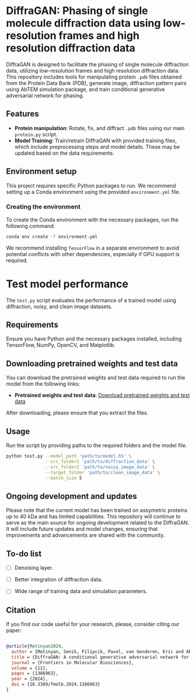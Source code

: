 

# DiffraGAN: Phasing of single molecule diffraction data using low-resolution frames and high resolution diffraction data

DiffraGAN is designed to facilitate the phasing of single molecule diffraction data, utilizing low-resolution frames and high resolution diffraction data. This repository includes tools for manipulating protein `.pdb` files obtained from the Protein Data Bank (PDB), generate image, diffraction pattern pairs using AbTEM simulation package, and train conditional generative adversarial network for phasing. 

## Features
- **Protein manipulation**: Rotate, fix, and diffract `.pdb` files using our main `protein.py` script.
- **Model Training**: Train/retrain DiffraGAN with provided training files, which include preprocessing steps and model details. These may be updated based on the data requirements.


## Environment setup
This project requires specific Python packages to run. We recommend setting up a Conda environment using the provided `environment.yml` file.

### Creating the environment
To create the Conda environment with the necessary packages, run the following command:

```bash
conda env create -f environment.yml
```
We recommend installing `TensorFlow` in a separate environment to avoid potential conflicts with other dependencies, especially if GPU support is required. 


# Test model performance

The `test.py`  script evaluates the performance of a trained model using diffraction, noisy, and clean image datasets.

## Requirements
Ensure you have Python and the necessary packages installed, including TensorFlow, NumPy, OpenCV, and Matplotlib.

## Downloading pretrained weights and test data

You can download the pretrained weights and test data required to run the model from the following links:

- **Pretrained weights and test data**: [Download pretrained weights and test data](https://drive.google.com/drive/folders/1DthFnK07dIKVrFCZB8QUSnGJPoJ6BRrI?usp=sharing)

After downloading, please ensure that you extract the files.

## Usage

Run the script by providing paths to the required folders and the model file. 

```bash
python test.py --model_path 'path/to/model.h5' \
               --src_folder1 'path/to/diffraction_data' \
               --src_folder2 'path/to/noisy_image_data' \
               --target_folder 'path/to/clean_image_data' \
               --batch_size 5
```

## Ongoing development and updates

Please note that the current model has been trained on assymetric proteins up to 40 kDa and has limited capabilities. This repository will continue to serve as the main source for ongoing development related to the DiffraGAN. It will include future updates and model changes, ensuring that improvements and advancements are shared with the community.

## To-do list

- [ ] Denoising layer.
- [ ] Better integration of diffraction data.
- [ ] Wide range of training data and simulation parameters.


## Citation

If you find our code useful for your research, please, consider citing our paper:

```bibtex

@article{Matinyan2024,
  author = {Matinyan, Senik, Filipcik, Pavel, van Genderen, Eric and Abrahams, Jan Pieter},
  title = {DiffraGAN: A conditional generative adversarial network for phasing single molecule diffraction data to atomic resolution},
  journal = {Frontiers in Molecular Biosciences},
  volume = {11},
  pages = {1386963},
  year = {2024},
  doi = {10.3389/fmolb.2024.1386963}
}
```